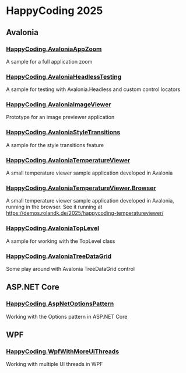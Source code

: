 # HappyCoding 2025
## Avalonia
### [HappyCoding.AvaloniaAppZoom](HappyCoding.AvaloniaAppZoom)
A sample for a full application zoom

### [HappyCoding.AvaloniaHeadlessTesting](HappyCoding.AvaloniaHeadlessTesting)
A sample for testing with Avalonia.Headless and custom control locators

### [HappyCoding.AvaloniaImageViewer](HappyCoding.AvaloniaImageViewer)
Prototype for an image previewer application

### [HappyCoding.AvaloniaStyleTransitions](HappyCoding.AvaloniaStyleTransitions)
A sample for the style transitions feature
 
### [HappyCoding.AvaloniaTemperatureViewer](HappyCoding.AvaloniaTemperatureViewer)
A small temperature viewer sample application developed in Avalonia

### [HappyCoding.AvaloniaTemperatureViewer.Browser](HappyCoding.AvaloniaTemperatureViewer.Browser)
A small temperature viewer sample application developed in Avalonia, running in the browser.
See it running at https://demos.rolandk.de/2025/happycoding-temperatureviewer/

### [HappyCoding.AvaloniaTopLevel](HappyCoding.AvaloniaTopLevel)
A sample for working with the TopLevel class

### [HappyCoding.AvaloniaTreeDataGrid](HappyCoding.AvaloniaTreeDataGrid)
Some play around with Avalonia TreeDataGrid control

## ASP.NET Core
### [HappyCoding.AspNetOptionsPattern](HappyCoding.AspNetOptionsPattern)
Working with the Options pattern in ASP.NET Core

## WPF
### [HappyCoding.WpfWithMoreUiThreads](HappyCoding.WpfWithMoreUiThreads)
Working with multiple UI threads in WPF